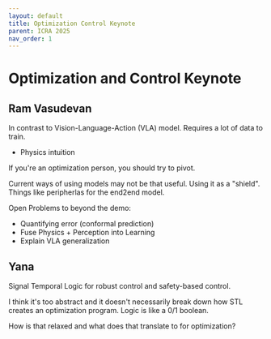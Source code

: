 ```yaml
---
layout: default
title: Optimization Control Keynote
parent: ICRA 2025
nav_order: 1
---
```


# Optimization and Control Keynote

## Ram Vasudevan 

In contrast to Vision-Language-Action (VLA) model. Requires a lot of data to train.
- Physics intuition

If you're an optimization person, you should try to pivot. 

Current ways of using models may not be that useful. Using it as a "shield". Things like peripherlas for the end2end model.

Open Problems to beyond the demo:
- Quantifying error (conformal prediction)
- Fuse Physics + Perception into Learning
- Explain VLA generalization

## Yana

Signal Temporal Logic for robust control and safety-based control.

I think it's too abstract and it doesn't necessarily break down how STL creates an optimization program. Logic is like a 0/1 boolean. 

How is that relaxed and what does that translate to for optimization?

